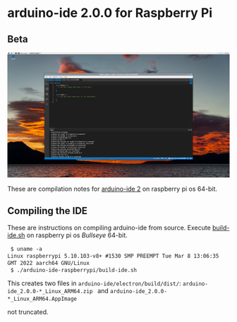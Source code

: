 # arduino-ide 2.0.0 for Raspberry Pi

## Beta

[![arduino ide 2.0](images/screenshot_small.jpg)](https://github.com/koendv/arduino-ide-raspberrypi/raw/main/images/screenshot.png)

These are compilation notes for [arduino-ide 2](https://github.com/arduino/arduino-ide) on raspberry pi os 64-bit.

## Compiling the IDE

These are instructions on compiling arduino-ide from source.
Execute [build-ide.sh](build-ide.sh) on raspberry pi os *Bullseye* 64-bit.
```
 $ uname -a
Linux raspberrypi 5.10.103-v8+ #1530 SMP PREEMPT Tue Mar 8 13:06:35 GMT 2022 aarch64 GNU/Linux
 $ ./arduino-ide-raspberrypi/build-ide.sh
```
This creates two files in ``arduino-ide/electron/build/dist/``: ``arduino-ide_2.0.0-*_Linux_ARM64.zip `` and ``arduino-ide_2.0.0-*_Linux_ARM64.AppImage ``

not truncated.
